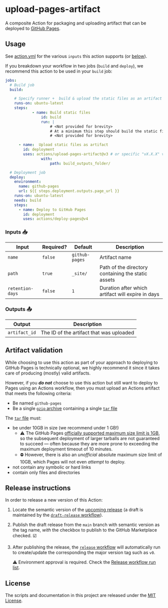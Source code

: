 # upload-pages-artifact

A composite Action for packaging and uploading artifact that can be deployed to [GitHub Pages][pages].

## Usage

See [action.yml](action.yml) for the various `inputs` this action supports (or [below](#inputs-📥)).

If you breakdown your workflow in two jobs (`build` and `deploy`), we recommend this action to be used in your `build` job:

```yaml
jobs:
  # Build job
  build:

    # Specify runner +  build & upload the static files as an artifact
    runs-on: ubuntu-latest
    steps:
			- name: Build static files
				id: build
				run: |
					# <Not provided for brevity>
					# At a minimum this step should build the static files of your site
					# <Not provided for brevity>

      - name:  Upload static files as artifact
        id: deployment
        uses: actions/upload-pages-artifact@v3 # or specific "vX.X.X" version tag for this action
				with:
					path: build_outputs_folder/

  # Deployment job
  deploy:
    environment:
      name: github-pages
      url: ${{ steps.deployment.outputs.page_url }}
    runs-on: ubuntu-latest
    needs: build
    steps:
      - name: Deploy to GitHub Pages
        id: deployment
        uses: actions/deploy-pages@v4

```

### Inputs 📥

| Input            | Required? | Default                 | Description                                        |
| ---------------- | --------- | ----------------------- | -------------------------------------------------- |
| `name`           | `false`   | `github-pages`          | Artifact name                                      |
| `path`           | `true`    | `_site/` | Path of the directory containing the static assets |
| `retention-days` | `false`   | `1`                     | Duration after which artifact will expire in days  |

### Outputs 📤

| Output        | Description                              |
| ------------- | ---------------------------------------- |
| `artifact_id` | The ID of the artifact that was uploaded |


## Artifact validation

While choosing to use this action as part of your approach to deploying to GitHub Pages is technically optional, we highly recommend it since it takes care of producing (mostly) valid artifacts.

However, if you _**do not**_ choose to use this action but still want to deploy to Pages using an Actions workflow, then you must upload an Actions artifact that meets the following criteria:

- Be named `github-pages`
- Be a single [`gzip` archive][gzip] containing a single [`tar` file][tar]

The [`tar` file][tar] must:

- be under 10GB in size (we recommend under 1 GB!)
  - :warning: The GitHub Pages [officially supported maximum size limit is 1GB][pages-usage-limits], so the subsequent deployment of larger tarballs are not guaranteed to succeed &mdash; often because they are more prone to exceeding the maximum deployment timeout of 10 minutes.
  - ⛔ However, there is also an _unofficial_ absolute maximum size limit of 10GB, which Pages will not even _attempt_ to deploy.
- not contain any symbolic or hard links
- contain only files and directories

## Release instructions

In order to release a new version of this Action:

1. Locate the semantic version of the [upcoming release][release-list] (a draft is maintained by the [`draft-release` workflow][draft-release]).

2. Publish the draft release from the `main` branch with semantic version as the tag name, _with_ the checkbox to publish to the GitHub Marketplace checked. :ballot_box_with_check:

3. After publishing the release, the [`release` workflow][release] will automatically run to create/update the corresponding the major version tag such as `v0`.

   ⚠️ Environment approval is required. Check the [Release workflow run list][release-workflow-runs].

## License

The scripts and documentation in this project are released under the [MIT License](LICENSE).

<!-- references -->
[pages]: https://pages.github.com
[release-list]: https://github.com/actions/upload-pages-artifact/releases
[draft-release]: .github/workflows/draft-release.yml
[release]: .github/workflows/release.yml
[release-workflow-runs]: https://github.com/actions/upload-pages-artifact/actions/workflows/release.yml
[gzip]: https://en.wikipedia.org/wiki/Gzip
[tar]: https://en.wikipedia.org/wiki/Tar_(computing)
[pages-usage-limits]: https://docs.github.com/en/pages/getting-started-with-github-pages/about-github-pages#usage-limits

